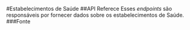 #Estabelecimentos de Saúde
##API Referece
Esses *endpoints* são responsáveis por fornecer dados sobre os estabelecimentos de Saúde.
###Fonte



